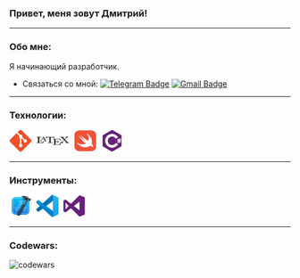 ### Привет, меня зовут Дмитрий!

---

### Обо мне:

Я начинающий разработчик. 


- Связаться со мной: [![Telegram Badge](https://img.shields.io/badge/-dabelokon-blue?style=flat&logo=Telegram&logoColor=white)](https://t.me/dabelokon) [![Gmail Badge](https://img.shields.io/badge/-Gmail-red?style=flat&logo=Gmail&logoColor=white)](mailto:dabelokon@gmail.com)

---

### Технологии:

<div>
  <img src="https://github.com/devicons/devicon/blob/master/icons/git/git-original.svg" title="git" alt="git" width="40" height="40"/>&nbsp
  <img src="https://github.com/devicons/devicon/blob/1119b9f84c0290e0f0b38982099a2bd027a48bf1/icons/latex/latex-original.svg" title="LaTeX" alt="latex" width="60" height="40"/>&nbsp
  <img src="https://github.com/devicons/devicon/blob/1119b9f84c0290e0f0b38982099a2bd027a48bf1/icons/swift/swift-original.svg" title="Swift" alt="swift" width="40" height="40"/>&nbsp
  <img src="https://github.com/devicons/devicon/blob/master/icons/csharp/csharp-plain.svg" title="C#" alt="C#" width="40" height="40"/>&nbsp;
</div>

---

### Инструменты:

<div>
<img src="https://github.com/devicons/devicon/blob/1119b9f84c0290e0f0b38982099a2bd027a48bf1/icons/xcode/xcode-original.svg" title="XCode" alt="xcode" width="40" height="40"/>&nbsp
<img src="https://github.com/devicons/devicon/blob/1119b9f84c0290e0f0b38982099a2bd027a48bf1/icons/vscode/vscode-original.svg" title="VSCode" alt="vscode" width="40" height="40"/>&nbsp
<img src="https://github.com/devicons/devicon/blob/1119b9f84c0290e0f0b38982099a2bd027a48bf1/icons/visualstudio/visualstudio-plain.svg" title="Visual Studio" alt="visualstudio" width="40" height="40"/>&nbsp
</div>

---

### Codewars:

![codewars](https://www.codewars.com/users/Deemonn/badges/large)

<!--
**deemond/deemond** is a ✨ _special_ ✨ repository because its `README.md` (this file) appears on your GitHub profile.

Here are some ideas to get you started:

- 🔭 I’m currently working on ...
- 🌱 I’m currently learning ...
- 👯 I’m looking to collaborate on ...
- 🤔 I’m looking for help with ...
- 💬 Ask me about ...
- 📫 How to reach me: ...
- 😄 Pronouns: ...
- ⚡ Fun fact: ...
-->
